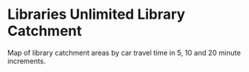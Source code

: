 # Libraries Unlimited Library Catchment

Map of library catchment areas by car travel time in 5, 10 and 20 minute increments.